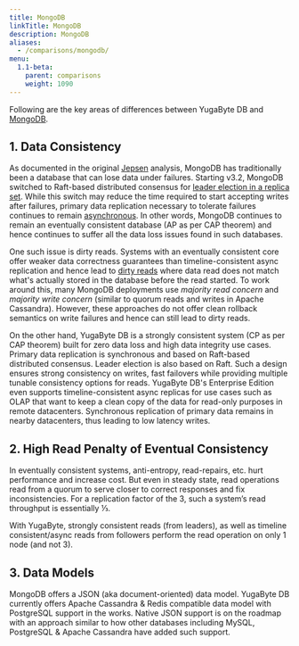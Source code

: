 ```yaml
---
title: MongoDB
linkTitle: MongoDB
description: MongoDB
aliases:
  - /comparisons/mongodb/
menu:
  1.1-beta:
    parent: comparisons
    weight: 1090
---
```


Following are the key areas of differences between YugaByte DB and [MongoDB](https://www.mongodb.com/).

## 1. Data Consistency

As documented in the original [Jepsen](https://aphyr.com/posts/322-call-me-maybe-mongodb-stale-reads) analysis, MongoDB has traditionally been a database that can lose data under failures. Starting v3.2, MongoDB switched to Raft-based distributed consensus for [leader election in a replica set](https://docs.mongodb.com/manual/replication/#automatic-failover). While this switch may reduce the time required to start accepting writes after failures, primary data replication necessary to tolerate failures continues to remain [asynchronous](https://docs.mongodb.com/manual/replication/#asynchronous-replication). In other words, MongoDB continues to remain an eventually consistent database (AP as per CAP theorem) and hence continues to suffer all the data loss issues found in such databases.

One such issue is dirty reads. Systems with an eventually consistent core offer weaker data correctness guarantees than timeline-consistent async replication and hence lead to [dirty reads](https://blog.meteor.com/mongodb-queries-dont-always-return-all-matching-documents-654b6594a827) where data read does not match what's actually stored in the database before the read started. To work around this, many MongoDB deployments use *majority read concern* and *majority write concern* (similar to quorum reads and writes in Apache Cassandra). However, these approaches do not offer clean rollback semantics on write failures and hence can still lead to dirty reads.

On the other hand, YugaByte DB is a strongly consistent system (CP as per CAP theorem) built for zero data loss and high data integrity use cases. Primary data replication is synchronous and based on Raft-based distributed consensus. Leader election is also based on Raft. Such a design ensures strong consistency on writes, fast failovers while providing multiple tunable consistency options for reads. YugaByte DB's Enterprise Edition even supports timeline-consistent async replicas for use cases such as OLAP that want to keep a clean copy of the data for read-only purposes in remote datacenters. Synchronous replication of primary data remains in nearby datacenters, thus leading to low latency writes.

## 2. High Read Penalty of Eventual Consistency

In eventually consistent systems, anti-entropy, read-repairs, etc. hurt performance and increase cost. But even in steady state, read operations read from a quorum to serve closer to correct responses and fix inconsistencies. For a replication factor of the 3, such a system’s read throughput is essentially ⅓.

With YugaByte, strongly consistent reads (from leaders), as well as timeline consistent/async reads from followers perform the read operation on only 1 node (and not 3).

## 3. Data Models

MongoDB offers a JSON (aka document-oriented) data model. YugaByte DB currently offers Apache Cassandra & Redis compatible data model with PostgreSQL support in the works. Native JSON support is on the roadmap with an approach similar to how other databases including MySQL, PostgreSQL & Apache Cassandra have added such support.
